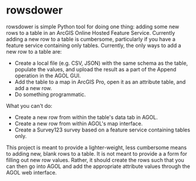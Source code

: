 # rowsdower

rowsdower is simple Python tool for doing one thing: adding some new rows to a table in an ArcGIS Online Hosted Feature Service. Currently adding a new row to a table is cumbersome, particularly if you have a feature service containing only tables. Currently, the only ways to add a new row to a table are:

- Create a local file (e.g. CSV, JSON) with the same schema as the table, populate the values, and upload the result as a part of the Append operation in the AGOL GUI.
- Add the table to a map in ArcGIS Pro, open it as an attribute table, and add a new row.
- Do something programmatic.

What you can't do:

- Create a new row from within the table's data tab in AGOL.
- Create a new row from within AGOL's map interface.
- Create a Survey123 survey based on a feature service containing tables only.

This project is meant to provide a lighter-weight, less cumbersome means to adding new, blank rows to a table. It is not meant to provide a a form for filling out new row values. Rather, it should create the rows such that you can then go into AGOL and add the appropriate attribute values through the AGOL web interface.
